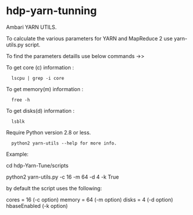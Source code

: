 hdp-yarn-tunning
=================

Ambari YARN UTILS.

To calculate the various parameters for YARN and MapReduce 2 use yarn-utils.py script. 

To find the parameters detaills use below commands ->>

To get core (c) information : 

      lscpu | grep -i core

To get memory(m) information : 

      free -h

To get disks(d) information : 

      lsblk
      
Require Python version 2.8 or less. 

      python2 yarn-utils --help for more info.


Example:

cd hdp-Yarn-Tune/scripts

python2 yarn-utils.py -c 16 -m 64 -d 4 -k True


by default the script uses the following:

cores = 16 (-c option)
memory = 64 (-m option)
disks = 4 (-d option)
hbaseEnabled (-k option)

